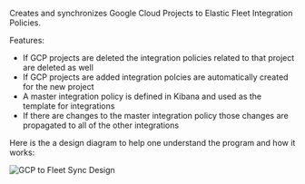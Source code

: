 Creates and synchronizes Google Cloud Projects to Elastic Fleet Integration Policies.

Features:

* If GCP projects are deleted the integration policies related to that project are deleted as well
* If GCP projects are added integration polcies are automatically created for the new project
* A master integration policy is defined in Kibana and used as the template for integrations
* If there are changes to the master integration policy those changes are propagated to all of the other integrations

Here is the a design diagram to help one understand the program and how it works:

![GCP to Fleet Sync Design](https://github.com/codingogre/gcp-to-fleet-sync/assets/2017420/8123148a-59bb-4ab2-b27c-74f49d9a0bb0)
